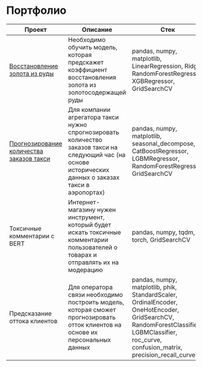 # Портфолио

| Проект | Описание | Стек |
| --- | --- | --- |
| [Восстановление золота из руды](https://github.com/agamai/Portfolio/blob/main/Gold_recovery/gold_recovery.ipynb) | Необходимо обучить модель, которая предскажет коэффициент восстановления золота из золотосодержащей руды | pandas, numpy, matplotlib, LinearRegression, Ridge, RandomForestRegressor, XGBRegressor, GridSearchCV |
| [Прогнозирование количества заказов такси](https://github.com/agamai/Portfolio/blob/main/Taxi_orders/taxi_orders.ipynb) | Для компании агрегатора такси нужно спрогнозировать количество заказов такси на следующий час (на основе исторических данных о заказах такси в аэропортах) | pandas, numpy, matplotlib, seasonal_decompose, CatBoostRegressor, LGBMRegressor, RandomForestRegressor, GridSearchCV |
| Токсичные комментарии с BERT | Интернет-магазину нужен инструмент, который будет искать токсичные комментарии пользователей о товарах и отправлять их на модерацию | pandas, numpy, tqdm, torch, GridSearchCV |
| Предсказание оттока клиентов  | Для оператора связи необходимо построить модель, которая сможет прогнозировать отток клиентов на основе их персональных данных | pandas, numpy, matplotlib, phik, StandardScaler, OrdinalEncoder, OneHotEncoder, GridSearchCV, RandomForestClassifier, LGBMClassifier, roc_curve, confusion_matrix, precision_recall_curve |
